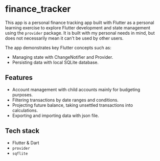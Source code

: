 # finance_tracker

This app is a personal finance tracking app built with Flutter as a personal learning exercise to explore Flutter development and state management using the `provider` package. It is built with my personal needs in mind, but does not necessarily mean it can't be used by other users.

The app demonstrates key Flutter concepts such as:
- Managing state with ChangeNotifier and Provider.
- Persisting data with local SQLite database.

## Features
- Account management with child accounts mainly for budgeting purposes.
- Filtering transactions by date ranges and conditions.
- Projecting future balance, taking unsettled transactions into calculations.
- Exporting and importing data with json file.

## Tech stack
- Flutter & Dart
- `provider`
- `sqflite`